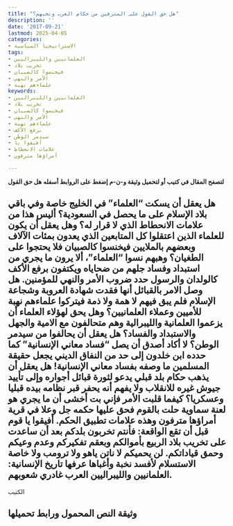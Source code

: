 ```yaml
---
title: "هل حق القول على المترفين من حكام العرب ونخبهم؟"
description: ''
date: '2017-09-21'
lastmod: 2025-04-05
categories:
- الاستراتيجيا السياسية
tags:
- العلمانيين والليبراليين
- تخريب بلاد
- فيخنسوا كالصبيان
- الأمر والنهي
- علماءهم نهبة
keywords:
- العلمانيين والليبراليين
- تخريب بلاد
- فيخنسوا كالصبيان
- الأمر والنهي
- علماءهم نهبة
- برفع الأكف
- سيدمر الوطن
- أفيقوا يا
- علامات الانحطاط
- أمراؤها مترفون

---
```

**لتصفح المقال في كتيب أو لتحميل وثيقة و-ن-م إضغط على الروابط أسفله** **هل حق القول**

## **هل يعقل أن يسكت “العلماء” في الخليج خاصة وفي باقي بلاد الإسلام على ما يحصل في السعودية؟ أليس هذا من علامات الانحطاط الذي لا قرار له؟ وهل يعقل أن يكون للعلماء الذين اعتقلوا كل المتابعين الذي يعدون بمئات الآلاف وبعضهم بالملايين فيخنسوا كالصبيان فلا يحتجوا على الطغيان؟ وهبهم نسوا “العلماء”، ألا يرون ما يجري من استبداد وفساد جلهم من ضحاياه ويكتفون برفع الأكف كالولدان والرسول حدد ضروب الأمر والنهي للمؤمنين. هل وصل الامر بالقبائل أنها فقدت شهادة العروبة وشجاعة الإسلام فلم يبق فيهم لا همة ولا ذمة فيتركوا علماءهم نهبة للأميين وعملاء العلمانيين؟ وهل يحق لهؤلاء العلماء أن يزعموا العلمانية والليبرالية وهم متحالفون مع الامية والجهل والاستبداد والفساد؟ هل يعقل أن يحالفوا من سيدمر الوطن؟ لا أكاد أصدق أن يصل “فساد معاني الإنسانية” كما حدده ابن خلدون إلى حد من النفاق الديني يجعل حقيقة المسلمين ما وصفه بفساد معاني الإنسانية! هل يعقل أن يذهب حكام بلد قبلي يدعو لثورة قبائل أجواره وإلى تأييد جيوش غيره للانقلاب ولا يفهم أنه يحفر قبر نظامه بيده قبليا وعسكريا؟ كيفما قلبت الأمر فإني بت أخشى أن ما يجري هو لعنة سماوية حلت بالقوم فحق عليها حكمه جل وعلا في قرية أمراؤها مترفون وهذه علامات تطبيق الحكم. أفيقوا يا قوم قبل أن تقع الواقعة: فأنتم تخربون بلدكم بعد أن ساعدت على تخريب بلاد الربيع بأموالكم وبعقم تفكيركم وعدم وعيكم وحمق قياداتكم. لن يحميكم لا ناتن ياهو ولا ترومب ولا خاصة الاستسلام لأفسد نخبة وأغباها عرفها تاريخ الإنسانية: العلمانيين والليبراليين العرب غادري شعوبهم.**

الكتيب

## وثيقة النص المحمول ورابط تحميلها

###
